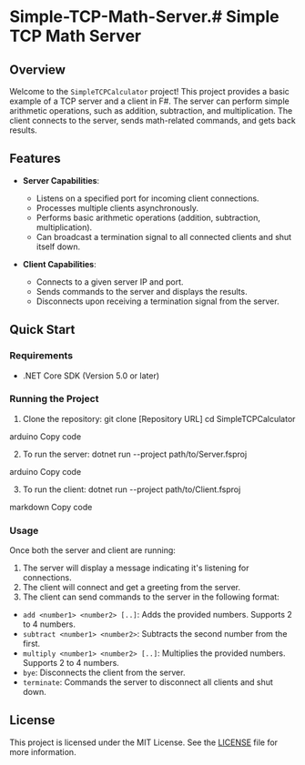 # Simple-TCP-Math-Server.# Simple TCP Math Server

## Overview

Welcome to the `SimpleTCPCalculator` project! This project provides a basic example of a TCP server and a client in F#. The server can perform simple arithmetic operations, such as addition, subtraction, and multiplication. The client connects to the server, sends math-related commands, and gets back results.

## Features

- **Server Capabilities**:
  - Listens on a specified port for incoming client connections.
  - Processes multiple clients asynchronously.
  - Performs basic arithmetic operations (addition, subtraction, multiplication).
  - Can broadcast a termination signal to all connected clients and shut itself down.

- **Client Capabilities**:
  - Connects to a given server IP and port.
  - Sends commands to the server and displays the results.
  - Disconnects upon receiving a termination signal from the server.

## Quick Start

### Requirements

- .NET Core SDK (Version 5.0 or later)

### Running the Project

1. Clone the repository:
git clone [Repository URL]
cd SimpleTCPCalculator

arduino
Copy code

2. To run the server:
dotnet run --project path/to/Server.fsproj

arduino
Copy code

3. To run the client:
dotnet run --project path/to/Client.fsproj

markdown
Copy code

### Usage

Once both the server and client are running:

1. The server will display a message indicating it's listening for connections.
2. The client will connect and get a greeting from the server.
3. The client can send commands to the server in the following format:
- `add <number1> <number2> [..]`: Adds the provided numbers. Supports 2 to 4 numbers.
- `subtract <number1> <number2>`: Subtracts the second number from the first.
- `multiply <number1> <number2> [..]`: Multiplies the provided numbers. Supports 2 to 4 numbers.
- `bye`: Disconnects the client from the server.
- `terminate`: Commands the server to disconnect all clients and shut down.


## License

This project is licensed under the MIT License. See the [LICENSE](LICENSE) file for more information.

